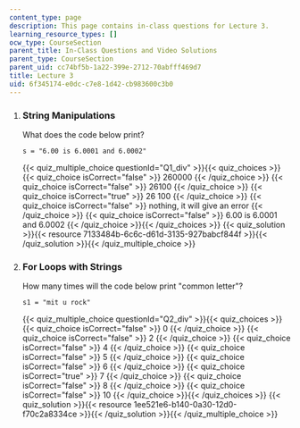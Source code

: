 ```yaml
---
content_type: page
description: This page contains in-class questions for Lecture 3.
learning_resource_types: []
ocw_type: CourseSection
parent_title: In-Class Questions and Video Solutions
parent_type: CourseSection
parent_uid: cc74bf5b-1a22-399e-2712-70abfff469d7
title: Lecture 3
uid: 6f345174-e0dc-c7e8-1d42-cb983600c3b0
---
```


1.  ### String Manipulations
    
    What does the code below print?
    
    ```
    s = "6.00 is 6.0001 and 6.0002"
    ```
    
      
    {{< quiz_multiple_choice questionId="Q1_div" >}}{{< quiz_choices >}}{{< quiz_choice isCorrect="false" >}}&nbsp;260000&nbsp;{{< /quiz_choice >}}
    {{< quiz_choice isCorrect="false" >}}&nbsp;26100&nbsp;{{< /quiz_choice >}}
    {{< quiz_choice isCorrect="true" >}}&nbsp;26 100&nbsp;{{< /quiz_choice >}}
    {{< quiz_choice isCorrect="false" >}}&nbsp;nothing, it will give an error&nbsp;{{< /quiz_choice >}}
    {{< quiz_choice isCorrect="false" >}}&nbsp;6.00 is 6.0001 and 6.0002&nbsp;{{< /quiz_choice >}}{{< /quiz_choices >}}
    {{< quiz_solution >}}{{< resource 7133484b-6c6c-d61d-3135-927babcf844f >}}{{< /quiz_solution >}}{{< /quiz_multiple_choice >}}
  
3.  ### For Loops with Strings
    
    How many times will the code below print "common letter"?
    
    ```
    s1 = "mit u rock"
    ```
    
    {{< quiz_multiple_choice questionId="Q2_div" >}}{{< quiz_choices >}}{{< quiz_choice isCorrect="false" >}}&nbsp;0&nbsp;{{< /quiz_choice >}}
    {{< quiz_choice isCorrect="false" >}}&nbsp;2&nbsp;{{< /quiz_choice >}}
    {{< quiz_choice isCorrect="false" >}}&nbsp;4&nbsp;{{< /quiz_choice >}}
    {{< quiz_choice isCorrect="false" >}}&nbsp;5&nbsp;{{< /quiz_choice >}}
    {{< quiz_choice isCorrect="false" >}}&nbsp;6&nbsp;{{< /quiz_choice >}}
    {{< quiz_choice isCorrect="true" >}}&nbsp;7&nbsp;{{< /quiz_choice >}}
    {{< quiz_choice isCorrect="false" >}}&nbsp;8&nbsp;{{< /quiz_choice >}}
    {{< quiz_choice isCorrect="false" >}}&nbsp;10&nbsp;{{< /quiz_choice >}}{{< /quiz_choices >}}
    {{< quiz_solution >}}{{< resource 1ee521e6-b140-0a30-12d0-f70c2a8334ce >}}{{< /quiz_solution >}}{{< /quiz_multiple_choice >}}